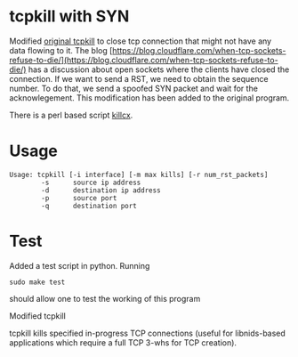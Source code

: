 # tcpkill with SYN
Modified [original tcpkill](http://monkey.org/~dugsong/dsniff/) to close tcp connection that might not have any data
flowing to it. The blog [https://blog.cloudflare.com/when-tcp-sockets-refuse-to-die/](https://blog.cloudflare.com/when-tcp-sockets-refuse-to-die/)
has a discussion about open sockets where the clients have closed the connection. If we want to send a RST, we need to obtain the sequence number.
 To do that, we send a spoofed SYN packet and wait for the acknowlegement. This modification has been added to the original program.

There is a perl based script [killcx](http://killcx.sourceforge.net).

# Usage
```
Usage: tcpkill [-i interface] [-m max kills] [-r num_rst_packets]
        -s      source ip address
        -d      destination ip address
        -p      source port
        -q      destination port
```

# Test

Added a test script in python. Running
```
sudo make test
```
should allow one to test the working of this program



Modified tcpkill


tcpkill
        kills specified in-progress TCP connections (useful for
        libnids-based applications which require a full TCP 3-whs for
        TCP creation).
